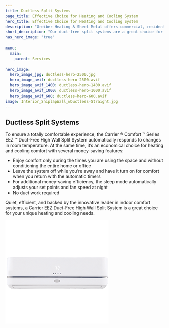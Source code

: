 ```yaml
---
title: Ductless Split Systems
page_title: Effective Choice for Heating and Cooling System
hero_title: Effective Choice for Heating and Cooling System
description: "Greiber Heating & Sheet Metal offers commercial, residential & industrial HVAC, geothermal heating, cooling & ventilation services in Waunakee, Wisconsin."
short_description: "Our duct-free split systems are a great choice for your unique heating and cooling needs."
has_hero_image: "true"

menu:
  main:
    parent: Services

hero_image:
  hero_image_jpg: ductless-hero-2500.jpg
  hero_image_avif: ductless-hero-2500.avif
  hero_image_avif_1400: ductless-hero-1400.avif
  hero_image_avif_1000: ductless-hero-1000.avif
  hero_image_avif_600: ductless-hero-600.avif
image: Interior_ShiplapWall_wDuctless-Straight.jpg
---
```


<div>
  <h2 class="no-margin">Ductless Split Systems</h2>
  <div class="underline"></div>
</div>

To ensure a totally comfortable experience, the Carrier ® Comfort ™ Series EEZ ™ Duct-Free High Wall Split System automatically responds to changes in room temperature. At the same time, it’s an economical choice for heating and cooling comfort with several money-saving features:

- Enjoy comfort only during the times you are using the space and without conditioning the entire home or office
- Leave the system off while you’re away and have it turn on for comfort when you return with the automatic timers
- For additional money-saving efficiency, the sleep mode automatically adjusts your set points and fan speed at night
- No duct work required

Quiet, efficient, and backed by the innovative leader in indoor comfort systems, a Carrier EEZ Duct-Free High Wall Split System is a great choice for your unique heating and cooling needs.

![Performance high wall indoor unit](performance-high-wall-indoor-unit-40MAQ.png)
